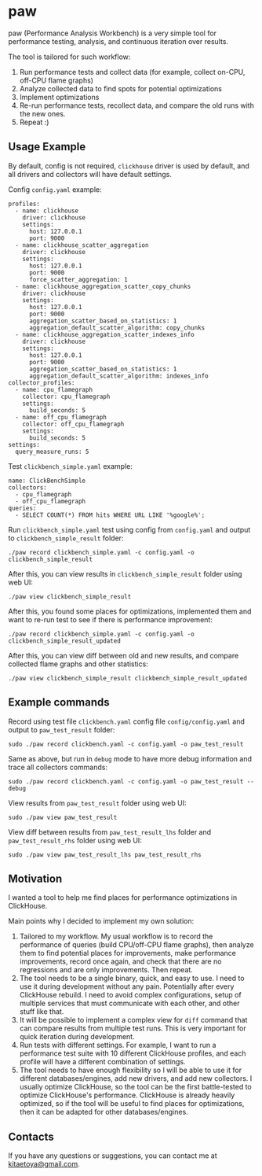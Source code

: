 # paw

paw (Performance Analysis Workbench) is a very simple tool for performance testing, analysis, and continuous iteration over results.

The tool is tailored for such workflow:
1. Run performance tests and collect data (for example, collect on-CPU, off-CPU flame graphs)
2. Analyze collected data to find spots for potential optimizations
3. Implement optimizations
4. Re-run performance tests, recollect data, and compare the old runs with the new ones.
5. Repeat :)

## Usage Example

By default, config is not required, `clickhouse` driver is used by default, and all drivers and collectors will have default settings.

Config `config.yaml` example:
```
profiles:
  - name: clickhouse
    driver: clickhouse
    settings:
      host: 127.0.0.1
      port: 9000
  - name: clickhouse_scatter_aggregation
    driver: clickhouse
    settings:
      host: 127.0.0.1
      port: 9000
      force_scatter_aggregation: 1
  - name: clickhouse_aggregation_scatter_copy_chunks
    driver: clickhouse
    settings:
      host: 127.0.0.1
      port: 9000
      aggregation_scatter_based_on_statistics: 1
      aggregation_default_scatter_algorithm: copy_chunks
  - name: clickhouse_aggregation_scatter_indexes_info
    driver: clickhouse
    settings:
      host: 127.0.0.1
      port: 9000
      aggregation_scatter_based_on_statistics: 1
      aggregation_default_scatter_algorithm: indexes_info
collector_profiles:
  - name: cpu_flamegraph
    collector: cpu_flamegraph
    settings:
      build_seconds: 5
  - name: off_cpu_flamegraph
    collector: off_cpu_flamegraph
    settings:
      build_seconds: 5
settings:
  query_measure_runs: 5
```

Test `clickbench_simple.yaml` example:
```
name: ClickBenchSimple
collectors:
  - cpu_flamegraph
  - off_cpu_flamegraph
queries:
  - SELECT COUNT(*) FROM hits WHERE URL LIKE '%google%';
```

Run `clickbench_simple.yaml` test using config from `config.yaml` and output to `clickbench_simple_result` folder:
```
./paw record clickbench_simple.yaml -c config.yaml -o clickbench_simple_result
```

After this, you can view results in `clickbench_simple_result` folder using web UI:
```
./paw view clickbench_simple_result
```

After this, you found some places for optimizations, implemented them and want to re-run test to see if there is performance improvement:
```
./paw record clickbench_simple.yaml -c config.yaml -o clickbench_simple_result_updated
```

After this, you can view diff between old and new results, and compare collected flame graphs and other statistics:
```
./paw view clickbench_simple_result clickbench_simple_result_updated
```

## Example commands

Record using test file `clickbench.yaml` config file `config/config.yaml` and output to `paw_test_result` folder:
```
sudo ./paw record clickbench.yaml -c config.yaml -o paw_test_result
```

Same as above, but run in `debug` mode to have more debug information and trace all collectors commands:
```
sudo ./paw record clickbench.yaml -c config.yaml -o paw_test_result --debug
```

View results from `paw_test_result` folder using web UI:
```
sudo ./paw view paw_test_result
```

View diff between results from `paw_test_result_lhs` folder and `paw_test_result_rhs` folder using web UI:
```
sudo ./paw view paw_test_result_lhs paw_test_result_rhs
```

## Motivation

I wanted a tool to help me find places for performance optimizations in ClickHouse.

Main points why I decided to implement my own solution:
1. Tailored to my workflow. My usual workflow is to record the performance of queries (build CPU/off-CPU flame graphs), then analyze them to find potential places for improvements, make performance improvements, record once again, and check that there are no regressions and are only improvements. Then repeat.
2. The tool needs to be a single binary, quick, and easy to use. I need to use it during development without any pain. Potentially after every ClickHouse rebuild. I need to avoid complex configurations, setup of multiple services that must communicate with each other, and other stuff like that.
3. It will be possible to implement a complex view for `diff` command that can compare results from multiple test runs. This is very important for quick iteration during development.
4. Run tests with different settings. For example, I want to run a performance test suite with 10 different ClickHouse profiles, and each profile will have a different combination of settings.
5. The tool needs to have enough flexibility so I will be able to use it for different databases/engines, add new drivers, and add new collectors. I usually optimize ClickHouse, so the tool can be the first battle-tested to optimize ClickHouse's performance. ClickHouse is already heavily optimized, so if the tool will be useful to find places for optimizations, then it can be adapted for other databases/engines.

## Contacts

If you have any questions or suggestions, you can contact me at kitaetoya@gmail.com.
